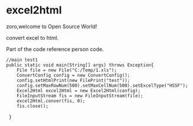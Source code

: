 # excel2html

zoro,welcome to Open Source World!

convert excel to html.

Part of the code reference person code.

 	//main test1
  	public static void main(String[] args) throws Exception{
		File file = new File("C:/Temp/1.xls");
		ConvertConfig config = new ConvertConfig();
		config.setHtmlPrint(new FilePrint("test"));
		config.setMaxRowNum(500).setMaxCellNum(500).setExcelType("HSSF");
		Excel2Html excel2Html = new Excel2Html(config);
		FileInputStream fis = new FileInputStream(file);
		excel2Html.conver(fis, 0);
		fis.close();
  	} 
  
